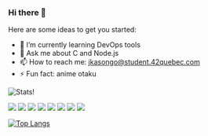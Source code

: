 ### Hi there 👋

Here are some ideas to get you started:

- 🌱 I’m currently learning DevOps tools
- 💬 Ask me about C and Node.js
- 📫 How to reach me: jkasongo@student.42quebec.com
- ⚡ Fun fact: anime otaku

![Stats!](https://github-readme-stats.vercel.app/api?username=josiaskas&count_private=true&theme=algolia)

![](https://img.shields.io/badge/C-404D59?style=for-the-badge)
![](https://img.shields.io/badge/JavaScript-F7DF1E?style=for-the-badge&logo=javascript&logoColor=black)
![](https://img.shields.io/badge/Typescript-2f74c0?style=for-the-badge&logo=typescript&logoColor=white)
![](https://img.shields.io/badge/Node.js-43853D?style=for-the-badge&logo=node.js&logoColor=white)
![](https://img.shields.io/badge/Express.js-404D59?style=for-the-badge)
![](https://img.shields.io/badge/Jest-944058?style=for-the-badge&logo=jest&logoColor=white)
![](https://img.shields.io/badge/Python-F7DF1E?style=for-the-badge&logo=python&logoColor=blue)
![](https://img.shields.io/badge/Php-black?style=for-the-badge&logo=php&logoColor=blue)

[![Top Langs](https://github-readme-stats.vercel.app/api/top-langs/?username=josiaskas&langs_count=20&count_private=true&theme=algolia)](https://github.com/anuraghazra/github-readme-stats)
